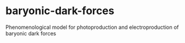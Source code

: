 # baryonic-dark-forces
 Phenomenological model for photoproduction and electroproduction of baryonic dark forces

